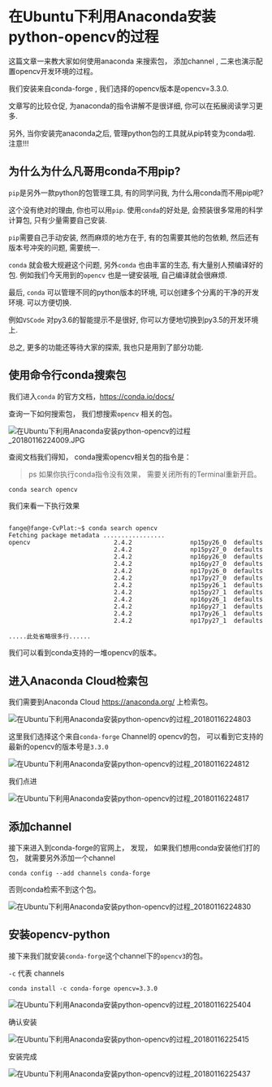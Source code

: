 # 在Ubuntu下利用Anaconda安装python-opencv的过程



这篇文章一来教大家如何使用anaconda 来搜索包， 添加channel , 二来也演示配置opencv开发环境的过程。

我们安装来自conda-forge , 我们选择的opencv版本是opencv=3.3.0.

文章写的比较仓促, 为anaconda的指令讲解不是很详细, 你可以在拓展阅读学习更多.

另外, 当你安装完anaconda之后, 管理python包的工具就从pip转变为conda啦. 注意!!!



## 为什么为什么凡哥用conda不用pip?

`pip`是另外一款python的包管理工具, 有的同学问我, 为什么用conda而不用pip呢?

这个没有绝对的理由, 你也可以用`pip`. 使用`conda`的好处是, 会预装很多常用的科学计算包, 只有少量需要自己安装.

`pip`需要自己手动安装, 然而麻烦的地方在于, 有的包需要其他的包依赖, 然后还有版本号冲突的问题, 需要统一.

`conda` 就会极大规避这个问题, 另外`conda` 也由丰富的生态, 有大量别人预编译好的包. 例如我们今天用到的`opencv` 也是一键安装哦, 自己编译就会很麻烦.



最后, `conda` 可以管理不同的python版本的环境, 可以创建多个分离的干净的开发环境.  可以方便切换. 

例如`VSCode` 对py3.6的智能提示不是很好, 你可以方便地切换到py3.5的开发环境上. 

总之, 更多的功能还等待大家的探索, 我也只是用到了部分功能.





 ## 使用命令行conda搜索包

我们进入`conda` 的官方文档，https://conda.io/docs/

查询一下如何搜索包， 我们想搜索`opencv` 相关的包。

![在Ubuntu下利用Anaconda安装python-opencv的过程_20180116224009.JPG](./image/在Ubuntu下利用Anaconda安装python-opencv的过程_20180116224009.JPG)

查阅文档我们得知， conda搜索opencv相关包的指令是：

> ps 如果你执行conda指令没有效果， 需要关闭所有的Terminal重新开启。

```bash
conda search opencv
```

我们来看一下执行效果

```

fange@fange-CvPlat:~$ conda search opencv
Fetching package metadata .................
opencv                       2.4.2                np15py26_0  defaults        
                             2.4.2                np15py27_0  defaults        
                             2.4.2                np16py26_0  defaults        
                             2.4.2                np16py27_0  defaults        
                             2.4.2                np17py26_0  defaults        
                             2.4.2                np17py27_0  defaults        
                             2.4.2                np15py26_1  defaults        
                             2.4.2                np15py27_1  defaults        
                             2.4.2                np16py26_1  defaults        
                             2.4.2                np16py27_1  defaults        
                             2.4.2                np17py26_1  defaults        
                             2.4.2                np17py27_1  defaults        

.....此处省略很多行......
```

我们可以看到conda支持的一堆opencv的版本。



## 进入Anaconda Cloud检索包



我们需要到Anaconda Cloud https://anaconda.org/ 上检索包。



![在Ubuntu下利用Anaconda安装python-opencv的过程_20180116224803](./image/在Ubuntu下利用Anaconda安装python-opencv的过程_20180116224803.JPG)



这里我们选择这个来自`conda-forge` Channel的 opencv的包， 可以看到它支持的最新的opencv的版本号是`3.3.0`

![在Ubuntu下利用Anaconda安装python-opencv的过程_20180116224812](./image/在Ubuntu下利用Anaconda安装python-opencv的过程_20180116224812.JPG)

我们点进



![在Ubuntu下利用Anaconda安装python-opencv的过程_20180116224817](./image/在Ubuntu下利用Anaconda安装python-opencv的过程_20180116224817.JPG)



## 添加channel

接下来进入到conda-forge的官网上， 发现， 如果我们想用conda安装他们打的包， 就需要另外添加一个channel

```
conda config --add channels conda-forge
```

否则conda检索不到这个包。

![在Ubuntu下利用Anaconda安装python-opencv的过程_20180116224830](./image/在Ubuntu下利用Anaconda安装python-opencv的过程_20180116224830.JPG)

## 安装opencv-python

接下来我们就安装`conda-forge`这个channel下的`opencv3`的包。

`-c` 代表 channels



```
conda install -c conda-forge opencv=3.3.0
```



![在Ubuntu下利用Anaconda安装python-opencv的过程_20180116225404](./image/在Ubuntu下利用Anaconda安装python-opencv的过程_20180116225404.JPG)



确认安装

![在Ubuntu下利用Anaconda安装python-opencv的过程_20180116225415](./image/在Ubuntu下利用Anaconda安装python-opencv的过程_20180116225415.JPG)

安装完成

![在Ubuntu下利用Anaconda安装python-opencv的过程_20180116225437](./image/在Ubuntu下利用Anaconda安装python-opencv的过程_20180116225437.JPG)